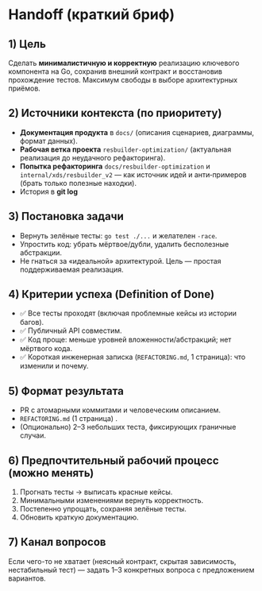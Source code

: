 # Handoff (краткий бриф)

## 1) Цель
Сделать **минималистичную и корректную** реализацию ключевого компонента на Go, сохранив внешний контракт и восстановив прохождение тестов. Максимум свободы в выборе архитектурных приёмов.

## 2) Источники контекста (по приоритету)
- **Документация продукта** в `docs/` (описания сценариев, диаграммы, формат данных).
- **Рабочая ветка проекта** `resbuilder-optimization/` (актуальная реализация до неудачного рефакторинга).
- **Попытка рефакторинга** `docs/resbuilder-optimization` и `internal/xds/resbuilder_v2` — как источник идей и анти‑примеров (брать только полезные находки).
- История в **git log**

## 3) Постановка задачи
- Вернуть зелёные тесты: `go test ./...` и желателен `-race`.
- Упростить код: убрать мёртвое/дубли, удалить бесполезные абстракции.
- Не гнаться за «идеальной» архитектурой. Цель — простая поддерживаемая реализация.

## 4) Критерии успеха (Definition of Done)
- ✅ Все тесты проходят (включая проблемные кейсы из истории багов).
- ✅ Публичный API совместим.
- ✅ Код проще: меньше уровней вложенности/абстракций; нет мёртвого кода.
- ✅ Короткая инженерная записка (`REFACTORING.md`, 1 страница): что изменили и почему.

## 5) Формат результата
- PR с атомарными коммитами и человеческим описанием.
- `REFACTORING.md` (1 страница) .
- (Опционально) 2–3 небольших теста, фиксирующих граничные случаи.

## 6) Предпочтительный рабочий процесс (можно менять)
1. Прогнать тесты → выписать красные кейсы.
2. Минимальными изменениями вернуть корректность.
3. Постепенно упрощать, сохраняя зелёные тесты.
4. Обновить краткую документацию.

## 7) Канал вопросов
Если чего-то не хватает (неясный контракт, скрытая зависимость, нестабильный тест) — задать 1–3 конкретных вопроса с предложением вариантов.
